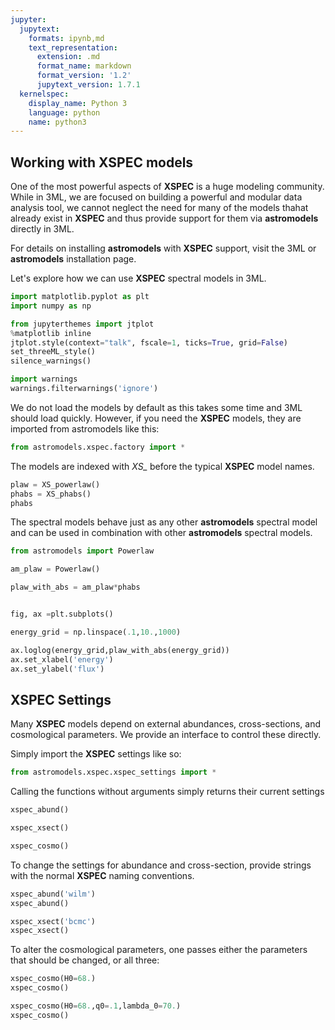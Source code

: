 ```yaml
---
jupyter:
  jupytext:
    formats: ipynb,md
    text_representation:
      extension: .md
      format_name: markdown
      format_version: '1.2'
      jupytext_version: 1.7.1
  kernelspec:
    display_name: Python 3
    language: python
    name: python3
---
```


<!-- #region -->
## Working with XSPEC models

One of the most powerful aspects of **XSPEC** is a huge modeling community. While in 3ML, we are focused on building a powerful and modular data analysis tool, we cannot neglect the need for many of the models thahat already exist in **XSPEC** and thus provide support for them via **astromodels** directly in 3ML. 

For details on installing **astromodels** with **XSPEC** support, visit the 3ML or **astromodels** installation page. 


Let's explore how we can use **XSPEC** spectral models in 3ML. 
<!-- #endregion -->

```python
import matplotlib.pyplot as plt
import numpy as np
```

```python nbsphinx="hidden"
from jupyterthemes import jtplot
%matplotlib inline
jtplot.style(context="talk", fscale=1, ticks=True, grid=False)
set_threeML_style()
silence_warnings()

import warnings
warnings.filterwarnings('ignore')
```


We do not load the models by default as this takes some time and 3ML should load quickly. However, if you need the **XSPEC** models, they are imported from astromodels like this:

```python
from astromodels.xspec.factory import *
```

The models are indexed with *XS_* before the typical **XSPEC** model names.

```python
plaw = XS_powerlaw()
phabs = XS_phabs()
phabs

```

The spectral models behave just as any other **astromodels** spectral model and can be used in combination with other **astromodels** spectral models.

```python
from astromodels import Powerlaw

am_plaw = Powerlaw()

plaw_with_abs = am_plaw*phabs


fig, ax =plt.subplots()

energy_grid = np.linspace(.1,10.,1000)

ax.loglog(energy_grid,plaw_with_abs(energy_grid))
ax.set_xlabel('energy')
ax.set_ylabel('flux')

```

## XSPEC Settings

Many **XSPEC** models depend on external abundances, cross-sections, and cosmological parameters. We provide an interface to control these directly.

Simply import the **XSPEC** settings like so:

```python
from astromodels.xspec.xspec_settings import *
```

Calling the functions without arguments simply returns their current settings

```python
xspec_abund()
```

```python
xspec_xsect()
```

```python
xspec_cosmo()
```

To change the settings for abundance and cross-section, provide strings with the normal **XSPEC** naming conventions.

```python
xspec_abund('wilm')
xspec_abund()
```

```python
xspec_xsect('bcmc')
xspec_xsect()
```

To alter the cosmological parameters, one passes either the parameters that should be changed, or all three:

```python
xspec_cosmo(H0=68.)
xspec_cosmo()
```

```python
xspec_cosmo(H0=68.,q0=.1,lambda_0=70.)
xspec_cosmo()
```

